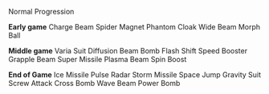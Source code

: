 Normal Progression

**Early game**
Charge Beam
Spider Magnet
Phantom Cloak
Wide Beam
Morph Ball

**Middle game**
Varia Suit
Diffusion Beam
Bomb
Flash Shift
Speed Booster
Grapple Beam
Super Missile
Plasma Beam
Spin Boost

**End of Game**
Ice Missile
Pulse Radar
Storm Missile
Space Jump
Gravity Suit
Screw Attack
Cross Bomb
Wave Beam
Power Bomb
